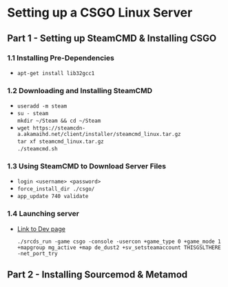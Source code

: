 # Setting up a CSGO Linux Server

## Part 1 - Setting up SteamCMD & Installing CSGO

### 	1.1 Installing Pre-Dependencies 
- 	`apt-get install lib32gcc1`

### 	1.2 Downloading and Installing SteamCMD

- 	`useradd -m steam`
- 	`su - steam`\
	`mkdir ~/Steam && cd ~/Steam`
- 	`wget https://steamcdn-a.akamaihd.net/client/installer/steamcmd_linux.tar.gz`\
	`tar xf steamcmd_linux.tar.gz`\
	`./steamcmd.sh`

### 	1.3 Using SteamCMD to Download Server Files

- `login <username> <password>`
- `force_install_dir ./csgo/`
- `app_update 740 validate`

### 	1.4 Launching server
-	 [Link to Dev page](https://steamcommunity.com/dev/managegameservers)

		`./srcds_run -game csgo -console -usercon +game_type 0 +game_mode 1 +mapgroup mg_active +map de_dust2 +sv_setsteamaccount THISGSLTHERE -net_port_try`

## Part 2 - Installing Sourcemod & Metamod

